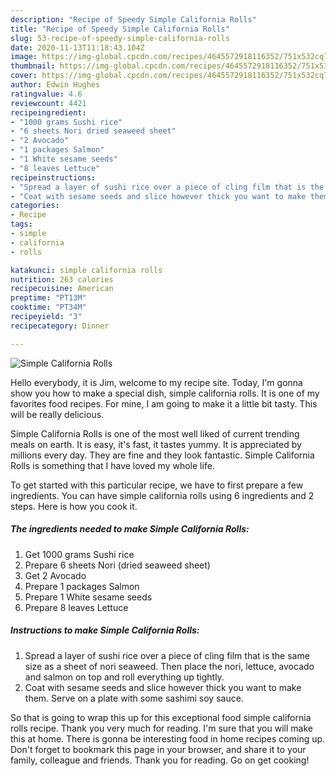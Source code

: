 ```yaml
---
description: "Recipe of Speedy Simple California Rolls"
title: "Recipe of Speedy Simple California Rolls"
slug: 53-recipe-of-speedy-simple-california-rolls
date: 2020-11-13T11:18:43.104Z
image: https://img-global.cpcdn.com/recipes/4645572918116352/751x532cq70/simple-california-rolls-recipe-main-photo.jpg
thumbnail: https://img-global.cpcdn.com/recipes/4645572918116352/751x532cq70/simple-california-rolls-recipe-main-photo.jpg
cover: https://img-global.cpcdn.com/recipes/4645572918116352/751x532cq70/simple-california-rolls-recipe-main-photo.jpg
author: Edwin Hughes
ratingvalue: 4.6
reviewcount: 4421
recipeingredient:
- "1000 grams Sushi rice"
- "6 sheets Nori dried seaweed sheet"
- "2 Avocado"
- "1 packages Salmon"
- "1 White sesame seeds"
- "8 leaves Lettuce"
recipeinstructions:
- "Spread a layer of sushi rice over a piece of cling film that is the same size as a sheet of nori seaweed. Then place the nori, lettuce, avocado and salmon on top and roll everything up tightly."
- "Coat with sesame seeds and slice however thick you want to make them. Serve on a plate with some sashimi soy sauce."
categories:
- Recipe
tags:
- simple
- california
- rolls

katakunci: simple california rolls 
nutrition: 263 calories
recipecuisine: American
preptime: "PT13M"
cooktime: "PT34M"
recipeyield: "3"
recipecategory: Dinner

---
```



![Simple California Rolls](https://img-global.cpcdn.com/recipes/4645572918116352/751x532cq70/simple-california-rolls-recipe-main-photo.jpg)

Hello everybody, it is Jim, welcome to my recipe site. Today, I'm gonna show you how to make a special dish, simple california rolls. It is one of my favorites food recipes. For mine, I am going to make it a little bit tasty. This will be really delicious.



Simple California Rolls is one of the most well liked of current trending meals on earth. It is easy, it's fast, it tastes yummy. It is appreciated by millions every day. They are fine and they look fantastic. Simple California Rolls is something that I have loved my whole life.


To get started with this particular recipe, we have to first prepare a few ingredients. You can have simple california rolls using 6 ingredients and 2 steps. Here is how you cook it.

<!--inarticleads1-->

##### The ingredients needed to make Simple California Rolls:

1. Get 1000 grams Sushi rice
1. Prepare 6 sheets Nori (dried seaweed sheet)
1. Get 2 Avocado
1. Prepare 1 packages Salmon
1. Prepare 1 White sesame seeds
1. Prepare 8 leaves Lettuce




<!--inarticleads2-->

##### Instructions to make Simple California Rolls:

1. Spread a layer of sushi rice over a piece of cling film that is the same size as a sheet of nori seaweed. Then place the nori, lettuce, avocado and salmon on top and roll everything up tightly.
1. Coat with sesame seeds and slice however thick you want to make them. Serve on a plate with some sashimi soy sauce.




So that is going to wrap this up for this exceptional food simple california rolls recipe. Thank you very much for reading. I'm sure that you will make this at home. There is gonna be interesting food in home recipes coming up. Don't forget to bookmark this page in your browser, and share it to your family, colleague and friends. Thank you for reading. Go on get cooking!
